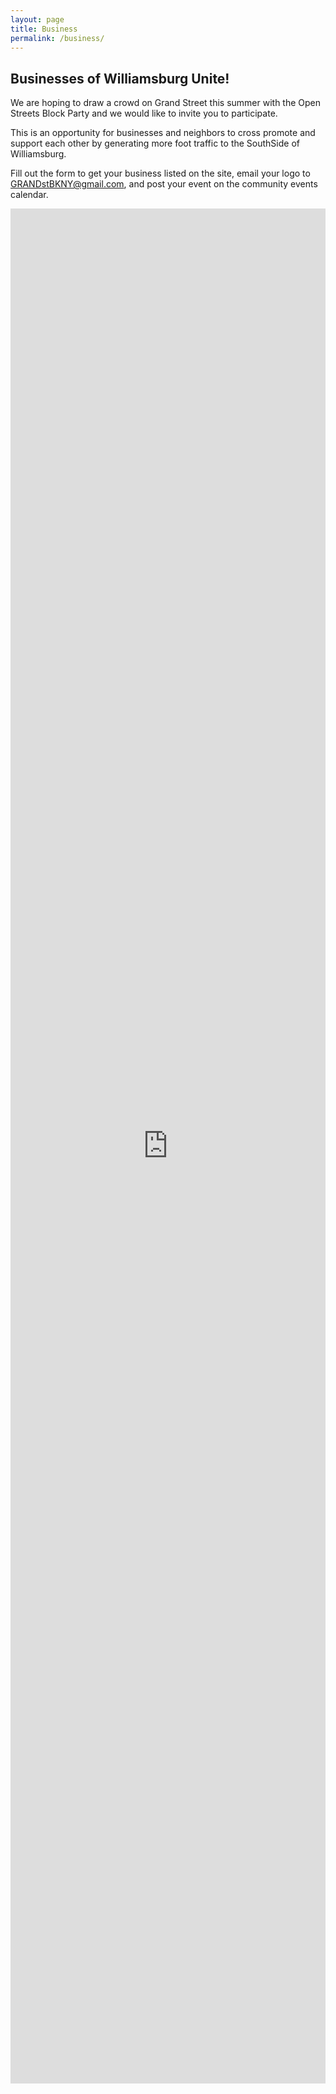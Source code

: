 ```yaml
---
layout: page
title: Business
permalink: /business/
---
```


## Businesses of Williamsburg Unite!
We are hoping to draw a crowd on Grand Street this summer with the Open Streets Block Party and we would like to invite you to participate. 

This is an opportunity for businesses and neighbors to cross promote and support each other by generating more foot traffic to the SouthSide of Williamsburg. 

Fill out the form to get your business listed on the site, email your logo to GRANDstBKNY@gmail.com, and post your event on the community events calendar.

<iframe src="https://docs.google.com/forms/d/e/1FAIpQLSdzIqRezcZ2JkNObq2JXCxUtKolT-_MiGphq06COupp_JitJg/viewform?embedded=true" width="100%" height="3000" frameborder="0" marginheight="0" marginwidth="0">Loading…</iframe>